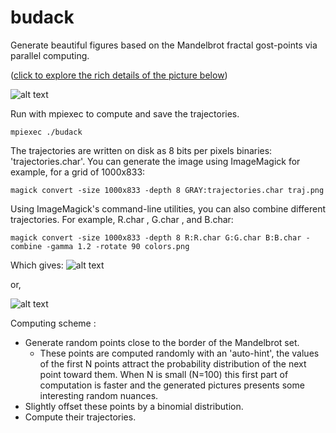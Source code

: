 # budack
Generate beautiful figures based on the Mandelbrot fractal gost-points via parallel computing. 

([click to explore the rich details of the picture below](https://raw.githubusercontent.com/Tugdual-G/budack/main/trajectories_data/trajhd.png))

![alt text](images_examples/trajhd.png)

Run with mpiexec to compute and save the trajectories.

    mpiexec ./budack

The trajectories are written on disk as 8 bits per pixels binaries: 'trajectories.char'.
You can generate the image using ImageMagick for example, for a grid of 1000x833:

    magick convert -size 1000x833 -depth 8 GRAY:trajectories.char traj.png

Using ImageMagick's command-line utilities, you can also combine different trajectories. For example, R.char , G.char , and B.char:

    magick convert -size 1000x833 -depth 8 R:R.char G:G.char B:B.char -combine -gamma 1.2 -rotate 90 colors.png 

Which gives:
![alt text](images_examples/colors.png)

or,

![alt text](images_examples/colors1.png)

Computing scheme :

- Generate random points close to the border of the Mandelbrot set.
    - These points are computed randomly with an 'auto-hint', the values of the first N points attract the probability distribution of the next point toward them. When N is small (N=100) this first part of computation is faster and the generated pictures presents some interesting random nuances.  
- Slightly offset these points by a binomial distribution.
- Compute their trajectories.
